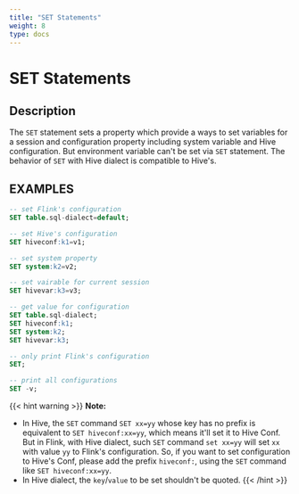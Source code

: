 ```yaml
---
title: "SET Statements"
weight: 8
type: docs
---
```

<!--
Licensed to the Apache Software Foundation (ASF) under one
or more contributor license agreements.  See the NOTICE file
distributed with this work for additional information
regarding copyright ownership.  The ASF licenses this file
to you under the Apache License, Version 2.0 (the
"License"); you may not use this file except in compliance
with the License.  You may obtain a copy of the License at
  http://www.apache.org/licenses/LICENSE-2.0
Unless required by applicable law or agreed to in writing,
software distributed under the License is distributed on an
"AS IS" BASIS, WITHOUT WARRANTIES OR CONDITIONS OF ANY
KIND, either express or implied.  See the License for the
specific language governing permissions and limitations
under the License.
-->

# SET Statements

## Description

The `SET` statement sets a property which provide a ways to set variables for a session and
configuration property including system variable and Hive configuration.
But environment variable can't be set via `SET` statement. The behavior of `SET` with Hive dialect is compatible to Hive's.

## EXAMPLES

```sql
-- set Flink's configuration
SET table.sql-dialect=default;

-- set Hive's configuration
SET hiveconf:k1=v1;

-- set system property
SET system:k2=v2;

-- set vairable for current session
SET hivevar:k3=v3;

-- get value for configuration
SET table.sql-dialect;
SET hiveconf:k1;
SET system:k2;
SET hivevar:k3;

-- only print Flink's configuration
SET;

-- print all configurations
SET -v;
```

{{< hint warning >}}
**Note:**
- In Hive, the `SET` command `SET xx=yy` whose key has no prefix is equivalent to `SET hiveconf:xx=yy`, which means it'll set it to Hive Conf.
  But in Flink, with Hive dialect, such `SET` command `set xx=yy` will set `xx` with value `yy` to Flink's configuration.
  So, if you want to set configuration to Hive's Conf, please add the prefix `hiveconf:`, using the  `SET` command like `SET hiveconf:xx=yy`.
- In Hive dialect, the `key`/`value` to be set shouldn't be quoted.
  {{< /hint  >}}
